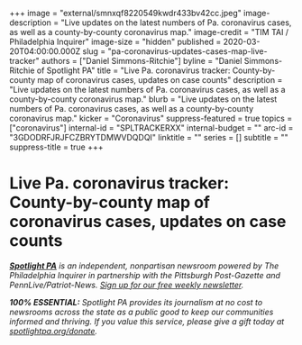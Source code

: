 +++
image = "external/smnxqf8220549kwdr433bv42cc.jpeg"
image-description = "Live updates on the latest numbers of Pa. coronavirus cases, as well as a county-by-county coronavirus map."
image-credit = "TIM TAI / Philadelphia Inquirer"
image-size = "hidden"
published = 2020-03-20T04:00:00.000Z
slug = "pa-coronavirus-updates-cases-map-live-tracker"
authors = ["Daniel Simmons-Ritchie"]
byline = "Daniel Simmons-Ritchie of Spotlight PA"
title = "Live Pa. coronavirus tracker: County-by-county map of coronavirus cases, updates on case counts"
description = "Live updates on the latest numbers of Pa. coronavirus cases, as well as a county-by-county coronavirus map."
blurb = "Live updates on the latest numbers of Pa. coronavirus cases, as well as a county-by-county coronavirus map."
kicker = "Coronavirus"
suppress-featured = true
topics = ["coronavirus"]
internal-id = "SPLTRACKERXX"
internal-budget = ""
arc-id = "3GDODRFJRJFCZBRYTDMWVDQDQI"
linktitle = ""
series = []
subtitle = ""
suppress-title = true
+++
# Live Pa. coronavirus tracker: County-by-county map of coronavirus cases, updates on case counts

<a href="https://www.spotlightpa.org/"><i><b>Spotlight PA</b></i></a><i> is an independent, nonpartisan newsroom powered by The Philadelphia Inquirer in partnership with the Pittsburgh Post-Gazette and PennLive/Patriot-News. </i><a href="https://www.spotlightpa.org/newsletters"><i>Sign up for our free weekly newsletter</i></a><i>.</i>

<!-- START responsive iframe -->
<div id="container"></div>
<script src="https://pym.nprapps.org/pym.v1.min.js"></script>
<script>new pym.Parent('container', 'https://interactives.data.spotlightpa.org/2020/coronavirus/pa-coronavirus-tracker/', {});</script>
<!-- END responsive iframe -->

<i><b>100% ESSENTIAL:</b></i><i> Spotlight PA provides its journalism at no cost to newsrooms across the state as a public good to keep our communities informed and thriving. If you value this service, please give a gift today at </i><a href="https://www.spotlightpa.org/donate"><i>spotlightpa.org/donate</i></a><i>.</i>

